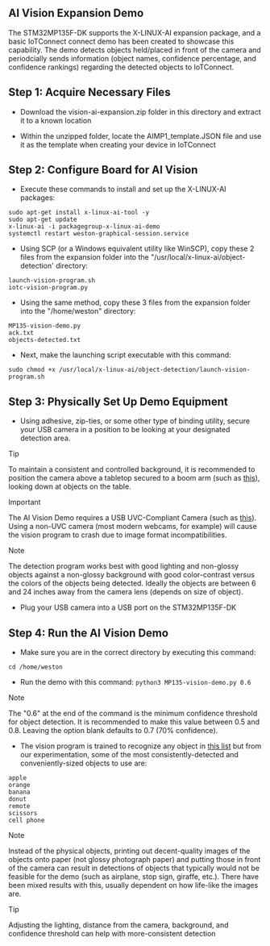 ## AI Vision Expansion Demo
The STM32MP135F-DK supports the X-LINUX-AI expansion package, and a basic IoTConnect connect demo has been created to showcase this capability. The demo detects objects held/placed in front of the camera and periodcially sends information (object names, confidence percentage, and confidence rankings) regarding the detected objects to IoTConnect.

## Step 1: Acquire Necessary Files
* Download the vision-ai-expansion.zip folder in this directory and extract it to a known location

* Within the unzipped folder, locate the AIMP1_template.JSON file and use it as the template when creating your device in IoTConnect

## Step 2: Configure Board for AI Vision

* Execute these commands to install and set up the X-LINUX-AI packages:
```
sudo apt-get install x-linux-ai-tool -y
sudo apt-get update
x-linux-ai -i packagegroup-x-linux-ai-demo
systemctl restart weston-graphical-session.service
```

* Using SCP (or a Windows equivalent utility like WinSCP), copy these 2 files from the expansion folder into the "/usr/local/x-linux-ai/object-detection' directory:
```
launch-vision-program.sh
iotc-vision-program.py
```

* Using the same method, copy these 3 files from the expansion folder into the "/home/weston" directory:
```
MP135-vision-demo.py
ack.txt
objects-detected.txt
```

* Next, make the launching script executable with this command:

```sudo chmod +x /usr/local/x-linux-ai/object-detection/launch-vision-program.sh```

## Step 3: Physically Set Up Demo Equipment
* Using adhesive, zip-ties, or some other type of binding utility, secure your USB camera in a position to be looking at your designated detection area.

>[!TIP]
>To maintain a consistent and controlled background, it is recommended to position the camera above a tabletop secured to a boom arm (such as [this](https://www.amazon.com/dp/B0BV2SBWVD?ref=cm_sw_r_apan_dp_XVFHFPZQA55SFZY5S988&ref_=cm_sw_r_apan_dp_XVFHFPZQA55SFZY5S988&social_share=cm_sw_r_apan_dp_XVFHFPZQA55SFZY5S988&peakEvent=1&starsLeft=1&skipTwisterOG=1&th=1)), looking down at objects on the table.

>[!IMPORTANT]
>The AI Vision Demo requires a USB UVC-Compliant Camera (such as [this](https://www.amazon.com/ALPCAM-Distortion-Compliant-Embedded-Industrial/dp/B0B1WTV1KB/ref=sr_1_40?crid=1Y64R6N37I2DW&dib=eyJ2IjoiMSJ9.09vlNQuRgZXBCOJltq5NAHjwkF3xrkD_IO8iIPnTgmM656JhZdERupdaYL29K-WbqLGgdkCchkhjMGFCFpy7D4Ng5LfWuSsYX1jMf8HFDXXsuqE96PFQrpwZszNnYEAkgDOKVRYky4lgiGU4S8NZZEcnmANwxdgvAOnkQCDQWIYxf2Tau45lZyN0ZjY5Otk6.TwrVuCH8OFqthDivTQqbOEPSUYAmvtH5LiE27DyAm7A&dib_tag=se&keywords=usb%2Bcamera%2Buvc&qid=1732315805&sprefix=usb%2Bcamera%2Buvc%2Caps%2C148&sr=8-40&th=1)). Using a non-UVC camera (most modern webcams, for example) will cause the vision program to crash due to image format incompatibilities.

>[!NOTE]
> The detection program works best with good lighting and non-glossy objects against a non-glossy background with good color-contrast versus the colors of the objects being detected. Ideally the objects are between 6 and 24 inches away from the camera lens (depends on size of object). 

* Plug your USB camera into a USB port on the STM32MP135F-DK

## Step 4: Run the AI Vision Demo

* Make sure you are in the correct directory by executing this command:
```
cd /home/weston
```

* Run the demo with this command:
```python3 MP135-vision-demo.py 0.6```

>[!NOTE]
>The "0.6" at the end of the command is the minimum confidence threshold for object detection. It is recommended to make this value between 0.5 and 0.8. Leaving the option blank defaults to 0.7 (70% confidence).

* The vision program is trained to recognize any object in [this list](https://github.com/amikelive/coco-labels/blob/master/coco-labels-paper.txt) but from our experimentation, some of the most consistently-detected and conveniently-sized objects to use are:
```
apple
orange
banana
donut
remote
scissors
cell phone
```
>[!NOTE]
>Instead of the physical objects, printing out decent-quality images of the objects onto paper (not glossy photograph paper) and putting those in front of the camera can result in detections of objects that typically would not be feasible for the demo (such as airplane, stop sign, giraffe, etc.). There have been mixed results with this, usually dependent on how life-like the images are.

>[!TIP]
>Adjusting the lighting, distance from the camera, background, and confidence threshold can help with more-consistent detection
